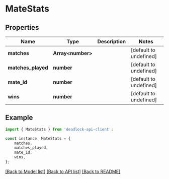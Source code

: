 # MateStats


## Properties

Name | Type | Description | Notes
------------ | ------------- | ------------- | -------------
**matches** | **Array&lt;number&gt;** |  | [default to undefined]
**matches_played** | **number** |  | [default to undefined]
**mate_id** | **number** |  | [default to undefined]
**wins** | **number** |  | [default to undefined]

## Example

```typescript
import { MateStats } from 'deadlock-api-client';

const instance: MateStats = {
    matches,
    matches_played,
    mate_id,
    wins,
};
```

[[Back to Model list]](../README.md#documentation-for-models) [[Back to API list]](../README.md#documentation-for-api-endpoints) [[Back to README]](../README.md)
